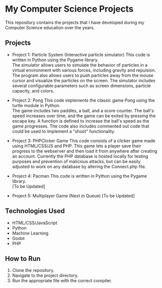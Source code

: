 # My Computer Science Projects
This repository contains the projects that I have developed during my Computer Science education over the years.

## Projects
- Project 1: Particle System (Interactive particle simulator)
    This code is written in Python using the Pygame library. </br>
    The simulator allows users to simulate the behavior of particles in a virtual environment with various forces, including gravity and repulsion. The program also allows users to push particles away from the mouse cursor and visualize the particles on the screen. The simulator includes several configurable parameters such as screen dimensions, particle capacity, and colors.

- Project 2: Pong
    This code implements the classic game Pong using the turtle module in Python. </br>
    The game includes two paddles, a ball, and a score counter. The ball's speed increases over time, and the game can be exited by pressing the escape key. A function is defined to increase the ball's speed as the game progresses. The code also includes commented out code that could be used to implement a "shoot" functionality.

- Project 3: PHPClicker Game
    This code consists of a clicker game made using HTML/CSS/JS and PHP.
    This game lets a player save their progress to the webserver and then load it from anywhere after creating an account. Currently the PHP database is hosted locally for testing purposes and prevention of malicious attacks, but can be easily adjusted to work on any database by altering the Connect.php file.

- Project 4: Pacman
    This code is written in Python using the Pygame library. </br>
    [To be Updated]

- Project 5: Multiplayer Game (Next in Queue)
  [To be Updated]

## Technologies Used

- HTML/CSS/JavaScript
- Python
- Machine Learning
- Godot
- PHP

## How to Run

1. Clone the repository.
2. Navigate to the project directory.
3. Run the appropriate file with the correct compiler.
